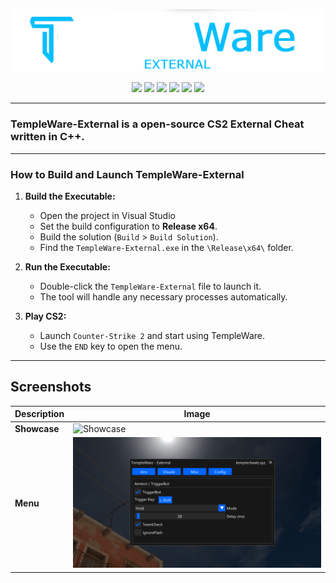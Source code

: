 <p align="center">
  <a href="https://templecheats.xyz">
    <img src="github/images/logo.png">
  </a>
</p> 
<p align="center">
  <img src="https://img.shields.io/badge/C%2B%2B-00599C?style=for-the-badge&logo=c%2B%2B&logoColor=white">
  <img src="https://img.shields.io/badge/Visual_Studio-007ACC?style=for-the-badge&logo=visual%20studio&logoColor=white">
  <img src="https://img.shields.io/badge/Windows-0078D6?style=for-the-badge&logo=windows&logoColor=white">
  <a href="https://discord.gg/j6hTUB5GBx" style="text-decoration: none;">
    <img src="https://img.shields.io/badge/Discord-7289DA?style=for-the-badge&logo=discord&logoColor=white">
  </a>
  <img src="https://img.shields.io/badge/license-MIT-blue?style=for-the-badge&logo=&logoColor=whit">
  <img src="https://img.shields.io/badge/CS2-000000?style=for-the-badge&logo=counter-strike&logoColor=white">
</p>

---
### TempleWare-External is a open-source CS2 External Cheat written in C++.
---

### How to Build and Launch TempleWare-External

1. **Build the Executable:**
   - Open the project in Visual Studio
   - Set the build configuration to **Release x64**.
   - Build the solution (`Build` > `Build Solution`).
   - Find the `TempleWare-External.exe` in the `\Release\x64\` folder.

2. **Run the Executable:**
   - Double-click the `TempleWare-External` file to launch it.
   - The tool will handle any necessary processes automatically.

3. **Play CS2:**
   - Launch `Counter-Strike 2` and start using TempleWare.
   - Use the `END` key to open the menu.
  
---

## Screenshots

| Description | Image |
|-------------|-------|
| **Showcase** | <img src="./github/images/showcase.png" alt="Showcase" width="600"> |
| **Menu**     | <img src="./github/images/menu.png" alt="Menu" width="600"> |


